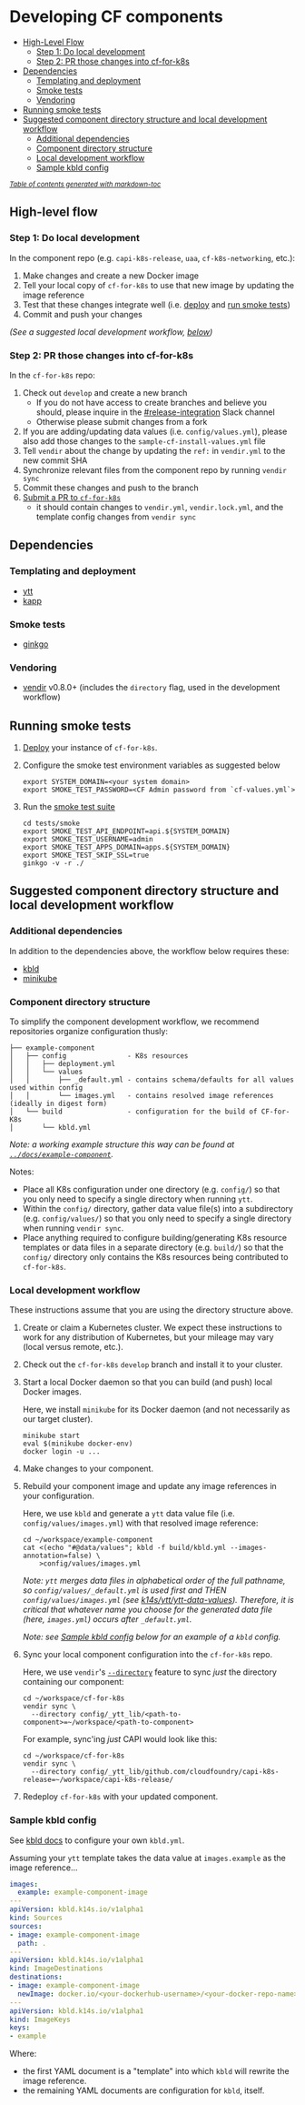 # Developing CF components

- [High-Level Flow](#high-level-flow)
  * [Step 1: Do local development](#step-1--do-local-development)
  * [Step 2: PR those changes into cf-for-k8s](#step-2--pr-those-changes-into-cf-for-k8s)
- [Dependencies](#dependencies)
  * [Templating and deployment](#templating-and-deployment)
  * [Smoke tests](#smoke-tests)
  * [Vendoring](#vendoring)
- [Running smoke tests](#running-smoke-tests)
- [Suggested component directory structure and local development workflow](#suggested-component-directory-structure-and-local-development-workflow)
  * [Additional dependencies](#additional-dependencies)
  * [Component directory structure](#component-directory-structure)
  * [Local development workflow](#local-development-workflow)
  * [Sample kbld config](#sample-kbld-config)

<small><i><a href='http://ecotrust-canada.github.io/markdown-toc/'>Table of contents generated with markdown-toc</a></i></small>

## High-level flow

### Step 1: Do local development

In the component repo (e.g. `capi-k8s-release`, `uaa`, `cf-k8s-networking`, etc.):
1. Make changes and create a new Docker image
1. Tell your local copy of `cf-for-k8s` to use that new image by updating the image reference
1. Test that these changes integrate well (i.e. [deploy](/docs/deploy.md) and [run smoke tests](#running-smoke-tests))
1. Commit and push your changes

_(See a suggested local development workflow, [below](#suggested-component-directory-structure-and-local-development-workflow))_

### Step 2: PR those changes into cf-for-k8s

In the `cf-for-k8s` repo:
1. Check out `develop` and create a new branch
    - If you do not have access to create branches and believe you should, please inquire in the [#release-integration](https://cloudfoundry.slack.com/archives/C0FAEKGUQ) Slack channel
    - Otherwise please submit changes from a fork
1. If you are adding/updating data values (i.e. `config/values.yml`), please also add those changes to the `sample-cf-install-values.yml` file
1. Tell `vendir` about the change by updating the `ref:` in `vendir.yml` to the new commit SHA
1. Synchronize relevant files from the component repo by running `vendir sync`
1. Commit these changes and push to the branch
1. [Submit a PR to `cf-for-k8s`](https://github.com/cloudfoundry/cf-for-k8s/compare/develop...your-branch-name-here)
   - it should contain changes to `vendir.yml`, `vendir.lock.yml`, and the template config changes from `vendir sync`

## Dependencies

### Templating and deployment
- [ytt](https://get-ytt.io/)
- [kapp](https://get-kapp.io/)

### Smoke tests
- [ginkgo](https://github.com/onsi/ginkgo#set-me-up)

### Vendoring
- [vendir](https://github.com/k14s/vendir) v0.8.0+ (includes the `directory` flag, used in the development workflow)

## Running smoke tests

1. [Deploy](/docs/deploy.md) your instance of `cf-for-k8s`.
1. Configure the smoke test environment variables as suggested below

   ```
   export SYSTEM_DOMAIN=<your system domain>
   export SMOKE_TEST_PASSWORD=<CF Admin password from `cf-values.yml`>
   ```
1. Run the [smoke test suite](../tests/smoke)

    ```
    cd tests/smoke
    export SMOKE_TEST_API_ENDPOINT=api.${SYSTEM_DOMAIN}
    export SMOKE_TEST_USERNAME=admin
    export SMOKE_TEST_APPS_DOMAIN=apps.${SYSTEM_DOMAIN}
    export SMOKE_TEST_SKIP_SSL=true
    ginkgo -v -r ./
    ```

## Suggested component directory structure and local development workflow

### Additional dependencies

In addition to the dependencies above, the workflow below requires these:

- [kbld](https://get-kbld.io/)
- [minikube](https://github.com/kubernetes/minikube)

### Component directory structure
To simplify the component development workflow, we recommend repositories organize configuration thusly:

```
├── example-component
│   ├── config               - K8s resources
│   │   ├── deployment.yml
│   │   └── values
│   │       ├── _default.yml - contains schema/defaults for all values used within config
│   │       └── images.yml   - contains resolved image references (ideally in digest form)
│   └── build                - configuration for the build of CF-for-K8s
│       └── kbld.yml
```

_Note: a working example structure this way can be found at [`../docs/example-component`](../docs/example-component)._

Notes:
- Place all K8s configuration under one directory (e.g. `config/`) so that you only need to specify a single directory when running `ytt`.
- Within the `config/` directory, gather data value file(s) into a subdirectory (e.g. `config/values/`) so that you only need to specify a single directory when running `vendir sync`.
- Place anything required to configure building/generating K8s resource templates or data files in a separate directory (e.g. `build/`) so that the `config/` directory only contains the K8s resources being contributed to `cf-for-k8s`.

### Local development workflow

These instructions assume that you are using the directory structure above.

1. Create or claim a Kubernetes cluster.  We expect these instructions to work for any distribution of Kubernetes, but your mileage may vary (local versus remote, etc.).
1. Check out the `cf-for-k8s` `develop` branch and install it to your cluster.
1. Start a local Docker daemon so that you can build (and push) local Docker images.

   Here, we install `minikube` for its Docker daemon (and not necessarily as our target cluster).
    ```
    minikube start
    eval $(minikube docker-env)
    docker login -u ...
    ```
1. Make changes to your component.
1. Rebuild your component image and update any image references in your configuration.

   Here, we use `kbld` and generate a `ytt` data value file (i.e. `config/values/images.yml`) with that resolved image reference:
    ```
    cd ~/workspace/example-component
    cat <(echo "#@data/values"; kbld -f build/kbld.yml --images-annotation=false) \
        >config/values/images.yml
    ```
    _Note: `ytt` merges data files in alphabetical order of the full pathname, so `config/values/_default.yml` is used first and THEN `config/values/images.yml` (see [k14s/ytt/ytt-data-values](https://github.com/k14s/ytt/blob/master/docs/ytt-data-values.md#splitting-data-values-into-multiple-files)).  Therefore, it is critical that whatever name you choose for the generated data file (here, `images.yml`) occurs _after_ `_default.yml`._

    _Note: see [Sample kbld config](#sample-kbld-config) below for an example of a `kbld` config._

1. Sync your local component configuration into the `cf-for-k8s` repo.

   Here, we use `vendir`'s [`--directory`](https://github.com/k14s/vendir/blob/985506a54038f6e7871879d4fbee9df2b6cf8add/docs/README.md#sync-with-local-changes-override) feature to sync _just_ the directory containing our component:

    ```
    cd ~/workspace/cf-for-k8s
    vendir sync \
      --directory config/_ytt_lib/<path-to-component>=~/workspace/<path-to-component>
    ```

    For example, sync'ing _just_ CAPI would look like this:

    ```
    cd ~/workspace/cf-for-k8s
    vendir sync \
      --directory config/_ytt_lib/github.com/cloudfoundry/capi-k8s-release=~/workspace/capi-k8s-release/
    ```
1. Redeploy `cf-for-k8s` with your updated component.

### Sample kbld config

See [kbld docs](https://github.com/vmware-tanzu/carvel-kbld/blob/develop/docs/config.md) to configure your own `kbld.yml`.

Assuming your `ytt` template takes the data value at `images.example` as the image reference...

```yaml
images:
  example: example-component-image
---
apiVersion: kbld.k14s.io/v1alpha1
kind: Sources
sources:
- image: example-component-image
  path: .
---
apiVersion: kbld.k14s.io/v1alpha1
kind: ImageDestinations
destinations:
- image: example-component-image
  newImage: docker.io/<your-dockerhub-username>/<your-docker-repo-name>
---
apiVersion: kbld.k14s.io/v1alpha1
kind: ImageKeys
keys:
- example
```

Where:
- the first YAML document is a "template" into which `kbld` will rewrite the image reference.
- the remaining YAML documents are configuration for `kbld`, itself.